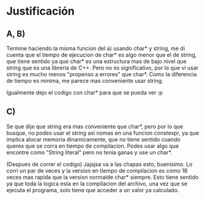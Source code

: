 # Justificación

## A, B)

Termine haciendo la misma funcion del a) usando char* y string, me di cuenta que el tiempo de ejecucion de char* es algo menor que el de string, que tiene sentido ya que char* es una estructura mas de bajo nivel que string que es una libreria de C++. Pero no es significativo, por lo que vi usar string es mucho menos "propenso a errores" que char*. Como la diferencia de tiempo es minima, me parece mas conveniente usar string.

Igualmente dejo el codigo con char* para que se pueda ver :p

## C)

Se que dije que string era mas conveniente que char*, pero por lo que busque, no podes usar el string asi nomas en una funcion constexpr, ya que implica alocar memoria dinamicamente, que no tiene sentido cuando queres que se corra en tiempo de compilacion. Podes usar algo que encontre como "String literal" pero no tenia ganas y use un char*.

(Despues de correr el codigo) 
Jajajsa va a las chapas esto, buenisimo. Lo corri un par de veces y la version en tiempo de compilacion es como 18 veces mas rapida que la version normalde char* siempre. Esto tiene sentido ya que toda la logica esta en la compilacion del archivo, una vez que se ejecuta el programa, solo tiene que acceder a un valor ya calculado.